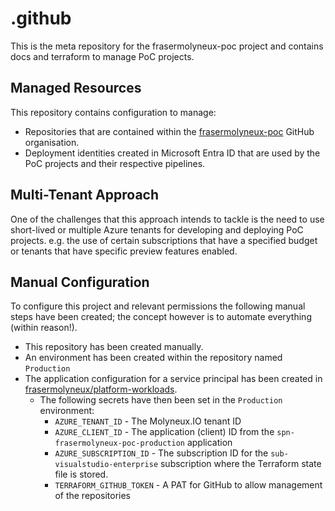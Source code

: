 # .github

This is the meta repository for the frasermolyneux-poc project and contains docs and terraform to manage PoC projects.

## Managed Resources

This repository contains configuration to manage: 

* Repositories that are contained within the [frasermolyneux-poc](https://github.com/frasermolyneux-poc) GitHub organisation.
* Deployment identities created in Microsoft Entra ID that are used by the PoC projects and their respective pipelines.

## Multi-Tenant Approach

One of the challenges that this approach intends to tackle is the need to use short-lived or multiple Azure tenants for developing and deploying PoC projects. e.g. the use of certain subscriptions that have a specified budget or tenants that have specific preview features enabled.

## Manual Configuration

To configure this project and relevant permissions the following manual steps have been created; the concept however is to automate everything (within reason!).

* This repository has been created manually.
* An environment has been created within the repository named `Production`
* The application configuration for a service principal has been created in [frasermolyneux/platform-workloads](https://github.com/frasermolyneux/platform-workloads/blob/main/terraform/poc_management.tf).
  * The following secrets have then been set in the `Production` environment:
    * `AZURE_TENANT_ID` - The Molyneux.IO tenant ID
    * `AZURE_CLIENT_ID` - The application (client) ID from the `spn-frasermolyneux-poc-production` application
    * `AZURE_SUBSCRIPTION_ID` - The subscription ID for the `sub-visualstudio-enterprise` subscription where the Terraform state file is stored.
    * `TERRAFORM_GITHUB_TOKEN` - A PAT for GitHub to allow management of the repositories
